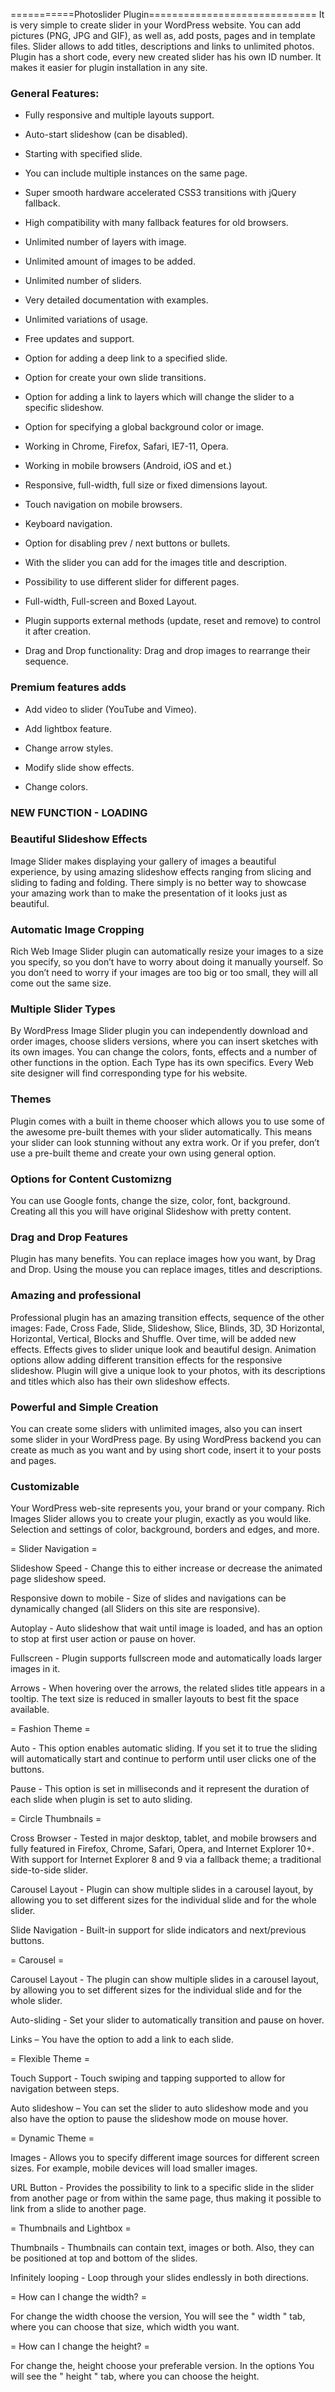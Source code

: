 ===========Photoslider  Plugin=============================
It is very simple to create slider in your WordPress website. 
You can add pictures (PNG, JPG and GIF), as well as, add posts, pages and in template files.
 Slider allows to add titles, descriptions and links to unlimited photos.
 Plugin has a short code, every new created slider has his own ID number. 
It makes it easier for plugin installation in any site.

### General Features:



*  Fully responsive and multiple layouts support.

*  Auto-start slideshow (can be disabled).

*  Starting with specified slide.

*  You can include multiple instances on the same page.

*  Super smooth hardware accelerated CSS3 transitions with jQuery fallback.

*  High compatibility with many fallback features for old browsers.

*  Unlimited number of layers with image.

*  Unlimited amount of images to be added.

*  Unlimited number of sliders.

*  Very detailed documentation with examples.

*  Unlimited variations of usage.

*  Free updates and support.

*  Option for adding a deep link to a specified slide.

*  Option for create your own slide transitions.

*  Option for adding a link to layers which will change the slider to a specific slideshow.

*  Option for specifying a global background color or image.

*  Working in Chrome, Firefox, Safari, IE7-11, Opera.

*  Working in mobile browsers (Android, iOS and et.)

*  Responsive, full-width, full size or fixed dimensions layout.

*  Touch navigation on mobile browsers.

*  Keyboard navigation.

*  Option for disabling prev / next buttons or bullets.

*  With the slider you can add for the images title and description.

*  Possibility to use different slider for different pages.

*  Full-width, Full-screen and Boxed Layout.

*  Plugin supports external methods (update, reset and remove) to control it after creation.

*  Drag and Drop functionality: Drag and drop images to rearrange their sequence.





### Premium features adds



* Add video to slider (YouTube and Vimeo).

* Add lightbox feature.

* Change arrow styles.

* Modify slide show effects.

* Change colors.



### NEW FUNCTION - LOADING



### Beautiful Slideshow Effects



Image Slider makes displaying your gallery of images a beautiful experience, by using amazing slideshow effects ranging from slicing and sliding to fading and folding. There simply is no better way to showcase your amazing work than to make the presentation of it looks just as beautiful.



### Automatic Image Cropping



Rich Web Image Slider plugin can automatically resize your images to a size you specify, so you don’t have to worry about doing it manually yourself. So you don’t need to worry if your images are too big or too small, they will all come out the same size.



### Multiple Slider Types



By WordPress Image Slider plugin you can independently download and order images, choose sliders versions, where you can insert sketches with its own images. You can change the colors, fonts, effects and a number of other functions in the option. Each Type has its own specifics. Every Web site designer will find corresponding type for his website.



### Themes



Plugin comes with a built in theme chooser which allows you to use some of the awesome pre-built themes with your slider automatically. This means your slider can look stunning without any extra work. Or if you prefer, don’t use a pre-built theme and create your own using general option.



### Options for Content Customizng



You can use Google fonts, change the size, color, font, background. Creating all this you will have original Slideshow with pretty content.



### Drag and Drop Features



Plugin has many benefits. You can replace images how you want, by Drag and Drop. Using the mouse you can replace images, titles and descriptions.



### Amazing and professional



Professional plugin has an amazing transition effects, sequence of the other images: Fade, Cross Fade, Slide, Slideshow, Slice, Blinds, 3D, 3D Horizontal, Horizontal, Vertical, Blocks and Shuffle. Over time, will be added new effects. Effects gives to slider unique look and beautiful design. Animation options allow adding different transition effects for the responsive slideshow. Plugin will give a unique look to your photos, with its descriptions and titles which also has their own slideshow effects.



### Powerful and Simple Creation



You can create some sliders with unlimited images, also you can insert some slider in your WordPress page. By using WordPress backend you can create as much as you want and by using short code, insert it to your posts and pages.





### Customizable



Your WordPress web-site represents you, your brand or your company. Rich Images Slider allows you to create your plugin, exactly as you would like. Selection and settings of color, background, borders and edges, and more.



= Slider Navigation =



Slideshow Speed - Change this to either increase or decrease the animated page slideshow speed.



Responsive down to mobile - Size of slides and navigations can be dynamically changed (all Sliders on this site are responsive).



Autoplay - Auto slideshow that wait until image is loaded, and has an option to stop at first user action or pause on hover.



Fullscreen - Plugin supports fullscreen mode and automatically loads larger images in it.



Arrows - When hovering over the arrows, the related slides title appears in a tooltip. The text size is reduced in smaller layouts to best fit the space available.



= Fashion Theme =



Auto - This option enables automatic sliding. If you set it to true the sliding will automatically start and continue to perform until user clicks one of the buttons.



Pause - This option is set in milliseconds and it represent the duration of each slide when plugin is set to auto sliding.



= Circle Thumbnails =



Cross Browser - Tested in major desktop, tablet, and mobile browsers and fully featured in Firefox, Chrome, Safari, Opera, and Internet Explorer 10+. With support for Internet Explorer 8 and 9 via a fallback theme; a traditional side-to-side slider.



Carousel Layout - Plugin can show multiple slides in a carousel layout, by allowing you to set different sizes for the individual slide and for the whole slider.



Slide Navigation - Built-in support for slide indicators and next/previous buttons.



= Carousel =



Carousel Layout - The plugin can show multiple slides in a carousel layout, by allowing you to set different sizes for the individual slide and for the whole slider.



Auto-sliding - Set your slider to automatically transition and pause on hover.



Links – You have the option to add a link to each slide.



= Flexible Theme =



Touch Support - Touch swiping and tapping supported to allow for navigation between steps.



Auto slideshow – You can set the slider to auto slideshow mode and you also have the option to pause the slideshow mode on mouse hover.



= Dynamic Theme =



Images - Allows you to specify different image sources for different screen sizes. For example, mobile devices will load smaller images.



URL Button - Provides the possibility to link to a specific slide in the slider from another page or from within the same page, thus making it possible to link from a slide to another page.



= Thumbnails and Lightbox =



Thumbnails - Thumbnails can contain text, images or both. Also, they can be positioned at top and bottom of the slides.



Infinitely looping - Loop through your slides endlessly in both directions.



= How can I change the width? =



For change the width choose the version, You will see the " width " tab, where you can choose that size, which width you want.





= How can I change the height? =



For change the, height choose your preferable version. In the options You will see the " height " tab, where you can choose the height.





